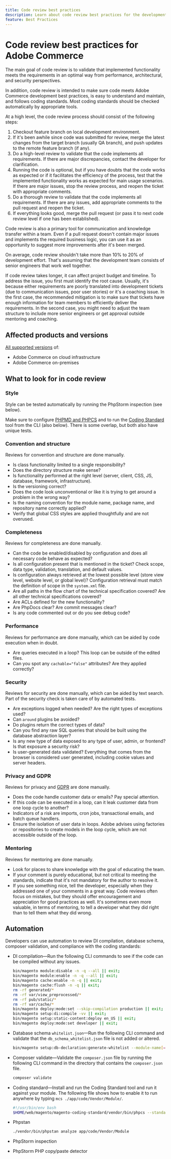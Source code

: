 ```yaml
---
title: Code review best practices
description: Learn about code review best practices for the development phase of Adobe Commerce projects.
feature: Best Practices
---
```


# Code review best practices for Adobe Commerce

The main goal of code review is to validate that implemented functionality meets the requirements in an optimal way from performance, architectural, and security perspectives.

In addition, code review is intended to make sure code meets Adobe Commerce development best practices, is easy to understand and maintain, and follows coding standards. Most coding standards should be checked automatically by appropriate tools.

At a high level, the code review process should consist of the following steps:

1. Checkout feature branch on local development environment.
1. If it's been awhile since code was submitted for review, merge the latest changes from the target branch (usually QA branch), and push updates to the remote feature branch (if any).
1. Do a high-level review to validate that the code implements all requirements. If there are major discrepancies, contact the developer for clarification.
1. Running the code is optional, but if you have doubts that the code works as expected or if it facilitates the efficiency of the process, test that the implemented functionality works as expected for main usage scenarios. If there are major issues, stop the review process, and reopen the ticket with appropriate comments.
1. Do a thorough review to validate that the code implements all requirements. If there are any issues, add appropriate comments to the pull request and reopen the ticket.
1. If everything looks good, merge the pull request (or pass it to next code review level if one has been established).

Code review is also a primary tool for communication and knowledge transfer within a team. Even if a pull request doesn't contain major issues and implements the required business logic, you can use it as an opportunity to suggest more improvements after it's been merged.

On average, code review shouldn't take more than 10% to 20% of development effort. That's assuming that the development team consists of senior engineers that work well together.

If code review takes longer, it can affect project budget and timeline. To address the issue, you first must identify the root cause. Usually, it's because either requirements are poorly translated into development tickets (due to communication issues, poor user stories) or it's a coaching issue. In the first case, the recommended mitigation is to make sure that tickets have enough information for team members to efficiently deliver the requirements. In the second case, you might need to adjust the team structure to include more senior engineers or get approval outside mentoring and coaching.

## Affected products and versions

[All supported versions](../../../release/versions.md) of:

- Adobe Commerce on cloud infrastructure
- Adobe Commerce on-premises

## What to look for in code review

### Style

Style can be tested automatically by running the PhpStorm inspection (see below).

Make sure to configure [PHPMD and PHPCS](https://developer.adobe.com/commerce/php/best-practices/phpstorm/code-inspection/) and to run the [Coding Standard](https://github.com/magento/magento-coding-standard) tool from the CLI (also below). There is some overlap, but both also have unique tests.

### Convention and structure

Reviews for convention and structure are done manually.

- Is class functionality limited to a single responsibility?
- Does the directory structure make sense?
- Is functionality performed at the right level (server, client, CSS, JS, database, framework, infrastructure).
- Is the versioning correct?
- Does the code look unconventional or like it is trying to get around a problem in the wrong way?
- Is the naming convention for the module name, package name, and repository name correctly applied?
- Verify that global CSS styles are applied thoughtfully and are not overused.

### Completeness

Reviews for completeness are done manually.

- Can the code be enabled/disabled by configuration and does all necessary code behave as expected?
- Is all configuration present that is mentioned in the ticket? Check scope, data type, validation, translation, and default values.
- Is configuration always retrieved at the lowest possible level (store view level, website level, or global level)? Configuration retrieval must match the definition of scope in the `system.xml` file.
- Are all paths in the flow chart of the technical specification covered? Are all other technical specifications covered?
- Are ACLs defined for the new functionality?
- Are PhpDocs clear? Are commit messages clear?
- Is any code commented out or do you see debug code?

### Performance

Reviews for performance are done manually, which can be aided by code execution when in doubt.

- Are queries executed in a loop? This loop can be outside of the edited files.
- Can you spot any `cachable="false"` attributes? Are they applied correctly?

### Security

Reviews for security are done manually, which can be aided by text search. Part of the security check is taken care of by automated tests.

- Are exceptions logged when needed? Are the right types of exceptions used?
- Can `around` plugins be avoided?
- Do plugins return the correct types of data?
- Can you find any raw SQL queries that should be built using the database abstraction layer?
- Is any new type of data exposed to any type of user, admin, or frontend? Is that exposure a security risk?
- Is user-generated data validated? Everything that comes from the browser is considered user generated, including cookie values and server headers.

### Privacy and GDPR

Reviews for privacy and [GDPR](../../../security-and-compliance/privacy/gdpr.md) are done manually.

- Does the code handle customer data or emails? Pay special attention.
- If this code can be executed in a loop, can it leak customer data from one loop cycle to another?
- Indicators of a risk are imports, cron jobs, transactional emails, and batch queue handlers.
- Ensure the isolation of user data in loops. Adobe advises using factories or repositories to create models in the loop cycle, which are not accessible outside of the loop.

### Mentoring

Reviews for mentoring are done manually.

- Look for places to share knowledge with the goal of educating the team.
- If your comment is purely educational, but not critical to meeting the standards, indicate that it's not mandatory for the author to resolve it.
- If you see something nice, tell the developer, especially when they addressed one of your comments in a great way. Code reviews often focus on mistakes, but they should offer encouragement and appreciation for good practices as well. It's sometimes even more valuable, in terms of mentoring, to tell a developer what they did right than to tell them what they did wrong.

## Automation

Developers can use automation to review DI compilation, database schema, composer validation, and compliance with the coding standards:

- DI compilation—Run the following CLI commands to see if the code can be compiled without any issues.

  ```bash
  bin/magento module:disable -n -q --all || exit;
  bin/magento module:enable -n -q --all || exit;
  bin/magento cache:enable -n -q || exit;
  bin/magento cache:flush -n -q || exit;
  rm -rf generated/*
  rm -rf var/view_preprocessed/*
  rm -rf pub/static/*
  rm -rf var/cache/*
  bin/magento deploy:mode:set --skip-compilation production || exit;
  bin/magento setup:di:compile -vv || exit;
  bin/magento setup:static-content:deploy en_US || exit;
  bin/magento deploy:mode:set developer || exit;
  ```

- Database schema `whitelist.json`—Run the following CLI command and validate that the `db_schema_whitelist.json` file is not added or altered.

  ```bash
  bin/magento setup:db-declaration:generate-whitelist --module-name[=MODULE-NAME]
  ```

- Composer validate—Validate the `composer.json` file by running the following CLI command in the directory that contains the `composer.json` file.

  ```bash
  composer validate
  ```

- Coding standard—Install and run the Coding Standard tool and run it against your module. The following file shows how to enable it to run anywhere by typing `mcs ./app/code/Vendor/Module/`.

  ```bash
  #!/usr/bin/env bash
  $HOME/web/magento/magento-coding-standard/vendor/bin/phpcs --standard=Magento2 "$@"
  ```

- Phpstan

  ```bash
  ./vendor/bin/phpstan analyze app/code/Vendor/Module
  ```

- PhpStorm inspection

- PhpStorm PHP copy/paste detector
